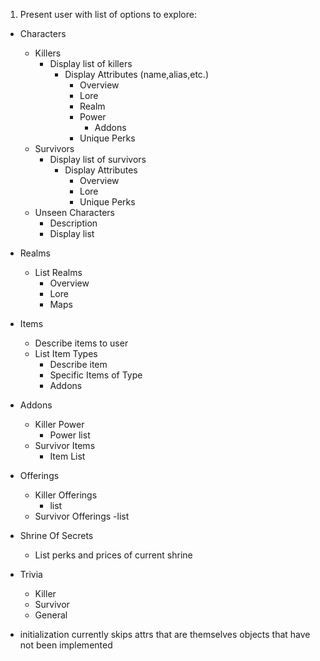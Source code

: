 1. Present user with list of options to explore:
  - Characters
    - Killers
      - Display list of killers
        - Display Attributes (name,alias,etc.)
          - Overview 
          - Lore 
          - Realm
          - Power
            - Addons
          - Unique Perks 
    - Survivors
      - Display list of survivors
        - Display Attributes
          - Overview
          - Lore 
          - Unique Perks
    - Unseen Characters
      - Description
      - Display list
  - Realms
    - List Realms
      - Overview
      - Lore 
      - Maps
  - Items
    - Describe items to user
    - List Item Types
      - Describe item 
      - Specific Items of Type
      - Addons
  - Addons
    - Killer Power
      - Power list 
    - Survivor Items
      - Item List
  - Offerings
    - Killer Offerings
      - list 
    - Survivor Offerings
      -list
  - Shrine Of Secrets
    - List perks and prices of current shrine
  - Trivia
    - Killer 
    - Survivor 
    - General

- initialization currently skips attrs that are themselves objects that have not been implemented